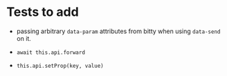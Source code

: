 # Tests to add

- passing arbitrary `data-param` attributes
from bitty when using `data-send` on it. 

- `await this.api.forward`

- `this.api.setProp(key, value)`


